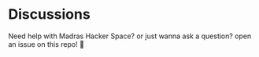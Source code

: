 # Discussions
Need help with Madras Hacker Space? or just wanna ask a question? open an issue on this repo! 💬 
